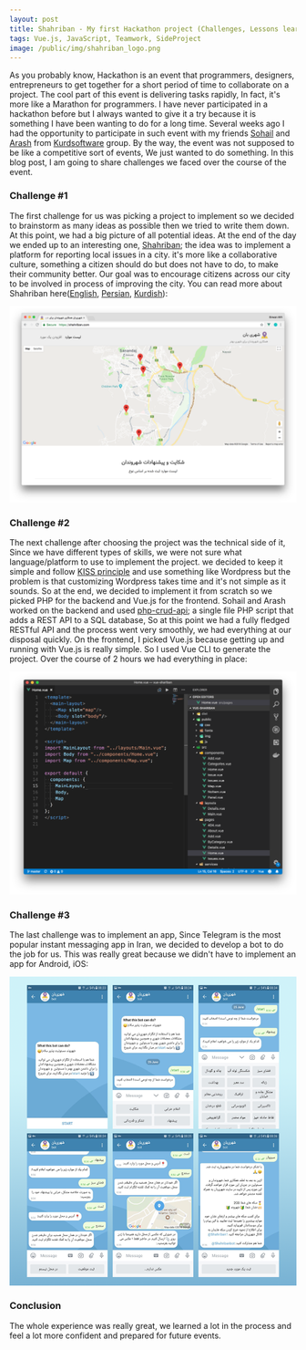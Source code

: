 ```yaml
---
layout: post
title: Shahriban - My first Hackathon project (Challenges, Lessons learned)
tags: Vue.js, JavaScript, Teamwork, SideProject
image: /public/img/shahriban_logo.png
---
```

As you probably know, Hackathon is an event that programmers, designers, entrepreneurs to get together for a short period of time to collaborate on a project. The cool part of this event is delivering tasks rapidly, In fact, it's more like a Marathon for programmers. I have never participated in a hackathon before but I always wanted to give it a try because it is something I have been wanting to do for a long time. Several weeks ago I had the opportunity to participate in such event with my friends [Sohail](https://sohailabbasi.com/) and [Arash](http://chirokydil.blogfa.com/) from [Kurdsoftware](http://www.kurdsoftware.com/) group. By the way, the event was not supposed to be like a competitive sort of events, We just wanted to do something. In this blog post, I am going to share challenges we faced over the course of the event.

### Challenge #1
The first challenge for us was picking a project to implement so we decided to brainstorm as many ideas as possible then we tried to write them down. At this point, we had a big picture of all potential ideas. At the end of the day we ended up to an interesting one, [Shahriban](https://shahriban.com/); the idea was to implement a platform for reporting local issues in a city. it's more like a collaborative culture, something a citizen should do but does not have to do, to make their community better. Our goal was to encourage citizens across our city to be involved in process of improving the city. You can read more about Shahriban here([English](https://sohailabbasi.com/shahriban-social-capital-iran/), [Persian](http://foad-ansari.ir/%d8%b4%d9%87%d8%b1%db%8c-%d8%a8%d8%a7%d9%86-%d9%86%da%af%d9%87%d8%a8%d8%a7%d9%86-%d8%b4%d9%87%d8%b1/), [Kurdish](http://chirokydil.blogfa.com/post/71)):

<img src="/public/img/shahriban_homepage.png" alt="Shahriban" width="700">

### Challenge #2
The next challenge after choosing the project was the technical side of it, Since we have different types of skills, we were not sure what language/platform to use to implement the project. we decided to keep it simple and follow [KISS principle](https://en.wikipedia.org/wiki/KISS_principle) and use something like Wordpress but the problem is that customizing Wordpress takes time and it's not simple as it sounds. So at the end, we decided to implement it from scratch so we picked PHP for the backend and Vue.js for the frontend. Sohail and Arash worked on the backend and used [php-crud-api](https://github.com/mevdschee/php-crud-api); a single file PHP script that adds a REST API to a SQL database, So at this point we had a fully fledged RESTful API and the process went very smoothly, we had everything at our disposal quickly. On the frontend, I picked Vue.js because getting up and running with Vue.js is really simple. So I used Vue CLI to generate the project. Over the course of 2 hours we had everything in place:

<img src="/public/img/shahriban_vue_project.png" alt="Shahriban" width="700">

### Challenge #3
The last challenge was to implement an app, Since Telegram is the most popular instant messaging app in Iran, we decided to develop a bot to do the job for us. This was really great because we didn't have to implement an app for Android, iOS:

<img src="/public/img/shahriban_screenshots.png" alt="Shahriban" width="700">

### Conclusion
The whole experience was really great, we learned a lot in the process and feel a lot more confident and prepared for future events.